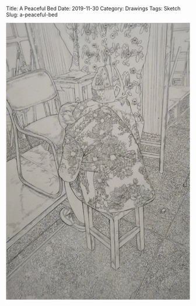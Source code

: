 Title: A Peaceful Bed
Date: 2019-11-30
Category: Drawings
Tags: Sketch
Slug: a-peaceful-bed

![A Peaceful Bed](../images/a-peaceful-bed.png)


